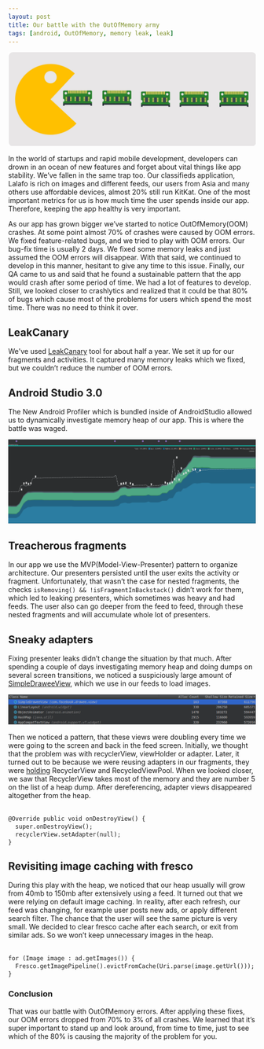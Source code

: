```yaml
---
layout: post
title: Our battle with the OutOfMemory army
tags: [android, OutOfMemory, memory leak, leak]
---
```


![Leak](/images/7/leak.jpg) 

In the world of startups and rapid mobile development, developers can drown in an ocean of new features and forget about vital things like app stability. We’ve fallen in the same trap too. Our classifieds application, Lalafo is rich on images and different feeds, our users from Asia and many others use affordable devices, almost 20% still run KitKat. One of the most important metrics for us is how much time the user spends inside our app. Therefore, keeping the app healthy is very important.

As our app has grown bigger we’ve started to notice OutOfMemory(OOM) crashes. At some point almost 70% of crashes were caused by OOM errors. We fixed feature-related bugs, and we tried to play with OOM errors. Our bug-fix time is usually 2 days. We fixed some memory leaks and just assumed the OOM errors will disappear. With that said, we continued to develop in this manner, hesitant to give any time to this issue. Finally, our QA came to us and said that he found a sustainable pattern that the app would crash after some period of time. We had a lot of features to develop. Still, we looked closer to crashlytics and realized that it could be that 80% of bugs which cause most of the problems for users which spend the most time. There was no need to think it over.


## LeakCanary

We've used [LeakCanary](https://github.com/square/leakcanary) tool for about half a year. We set it up for our fragments and activities. It captured many memory leaks which we fixed, but we couldn’t reduce the number of OOM errors.

## Android Studio 3.0

The New Android Profiler which is bundled inside of AndroidStudio allowed us to dynamically investigate memory heap of our app. This is where the battle was waged.

![Profiler](/images/7/profiler.png) 


## Treacherous fragments

In our app we use the MVP(Model-View-Presenter) pattern to organize architecture. Our presenters persisted until the user exits the activity or fragment. Unfortunately, that wasn’t the case for nested fragments, the checks `isRemoving() && !isFragmentInBackstack()` didn’t work for them, which led to leaking presenters, which sometimes was heavy and had feeds. The user also can go deeper from the feed to feed, through these nested fragments and will accumulate whole lot of presenters.

## Sneaky adapters

Fixing presenter leaks didn’t change the situation by that much. After spending a couple of days investigating memory heap and doing dumps on several screen transitions, we noticed a suspiciously large amount of [SimpleDraweeView](http://frescolib.org/), which we use in our feeds to load images.

![drawee](/images/7/drawee.png) 

Then we noticed a pattern, that these views were doubling every time we were going to the screen and back in the feed screen. Initially, we thought that the problem was with recyclerView, viewHolder or adapter. Later, it turned out to be because we were reusing adapters in our fragments, they were [holding](https://stackoverflow.com/q/44648308/1823992) RecyclerView and RecycledViewPool. When we looked closer, we saw that RecyclerView takes most of the memory and they are number 5 on the list of a heap dump. After dereferencing, adapter views disappeared altogether from the heap.

<pre><code>
@Override public void onDestroyView() {
  super.onDestroyView();
  recyclerView.setAdapter(null);
}
</code></pre>

## Revisiting image caching with fresco

During this play with the heap, we noticed that our heap usually will grow from 40mb to 150mb after extensively using a feed. It turned out that we were relying on default image caching. In reality, after each refresh, our feed was changing, for example user posts new ads, or apply different search filter. The chance that the user will see the same picture is very small. We decided to clear fresco cache after each search, or exit from similar ads. So we won’t keep unnecessary images in the heap.

<pre><code>
for (Image image : ad.getImages()) {      
  Fresco.getImagePipeline().evictFromCache(Uri.parse(image.getUrl()));
}
</code></pre>

### Conclusion

That was our battle with OutOfMemory errors. After applying these fixes, our OOM errors dropped from 70% to 3% of all crashes. We learned that it’s super important to stand up and look around, from time to time, just to see which of the 80% is causing the majority of the problem for you.